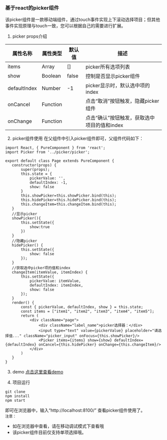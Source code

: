 ### 基于react的picker组件
该picker组件是一款移动端组件，通过touch事件实现上下滚动选择项目；但其他事件实现原理与touch一致，您可以根据自己的需要进行扩展。
1. picker props介绍

属性名称 | 属性类型 | 默认值 | 描述
---|---|---|---
items |Array|[] |picker所有选项列表
show| Boolean|false| 控制是否显示picker组件
defaultIndex | Number| -1 | picker显示时，默认选中项的index
onCancel| Function| | 点击“取消”按钮触发，隐藏picker组件
onChange| Function| | 点击“确认”按钮触发，获取选中项目的值和index


2. picker组件使用
在父组件中引入picker组件即可，父组件代码如下：  

 ```
import React, { PureComponent } from 'react';
import Picker from '../picker/picker';

export default class Page extends PureComponent {
    constructor(props) {
        super(props);
        this.state = {
            pickerValue: '',
            defaultIndex: -1,
            show: false
        }
        this.showPicker=this.showPicker.bind(this);
        this.hidePicker=this.hidePicker.bind(this);
        this.changeItem=this.changeItem.bind(this);
    }
    //显示picker
    showPicker(){
        this.setState({
            show:true
        })
    }
    //隐藏picker
    hidePicker() {
        this.setState({
            show: false
        });
    }
    //获取选中picker项的值和index
    changeItem(itemValue, itemIndex) {
        this.setState({
            pickerValue: itemValue,
            defaultIndex: itemIndex,
            show: false
        });
    }
    render() {
        const { pickerValue, defaultIndex, show } = this.state;
        const items = ["item1", "item2", "item3", "item4", "item5"];
        return (
            <div className="page">
                <div className="label_name">picker选择器：</div>
                <input type="text" value={pickerValue} placeholder="请选择值..." className="picker_input" onFocus={this.showPicker}/>
                <Picker items={items} show={show} defaultIndex={defaultIndex} onCancel={this.hidePicker} onChange={this.changeItem}/>
            </div>
        )
    }
}
```

3. demo
[点击这里查看demo](http://y.dobit.top/upload/demo/20170714154224582362/)  

4. 项目运行

```
git clone
npm install
npm start
```

即可在浏览器中，输入“http://localhost:8100/” 查看picker组件使用了。  
`注意：`
- 如在浏览器中查看，请在移动调试模式下查看哦
- 该picker组件目前仅支持单项选择哦。
